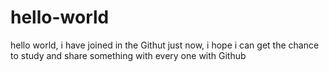 # hello-world
hello world, i have joined in the Githut just now, i hope i can get the chance to study and share something with every one with Github
